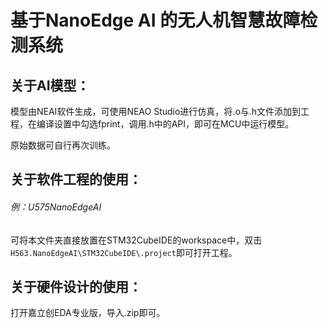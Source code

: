 # 基于NanoEdge AI 的无人机智慧故障检测系统

## 关于AI模型：

模型由NEAI软件生成，可使用NEAO Studio进行仿真，将.o与.h文件添加到工程，在编译设置中勾选fprint，调用.h中的API，即可在MCU中运行模型。

原始数据可自行再次训练。

## 关于软件工程的使用：

###### 例：U575NanoEdgeAI

可将本文件夹直接放置在STM32CubeIDE的workspace中，双击`H563.NanoEdgeAI\STM32CubeIDE\.project`即可打开工程。

## 关于硬件设计的使用：

打开嘉立创EDA专业版，导入.zip即可。
